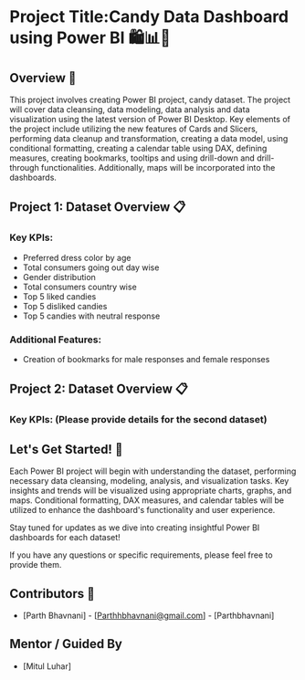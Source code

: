 # Project Title:Candy Data Dashboard using Power BI 🛍️📊🍬

## Overview 🌟

This project involves creating Power BI project, candy dataset. The project will cover data cleansing, data modeling, data analysis and data visualization using the latest version of Power BI Desktop. Key elements of the project include utilizing the new features of Cards and Slicers, performing data cleanup and transformation, creating a data model, using conditional formatting, creating a calendar table using DAX, defining measures, creating bookmarks, tooltips and using drill-down and drill-through functionalities. Additionally, maps will be incorporated into the dashboards.
## Project 1: Dataset Overview 📋

### Key KPIs:
- Preferred dress color by age
- Total consumers going out day wise
- Gender distribution
- Total consumers country wise
- Top 5 liked candies
- Top 5 disliked candies
- Top 5 candies with neutral response

### Additional Features:
- Creation of bookmarks for male responses and female responses

## Project 2: Dataset Overview 📋

### Key KPIs: (Please provide details for the second dataset)

## Let's Get Started! 🚀

Each Power BI project will begin with understanding the dataset, performing necessary data cleansing, modeling, analysis, and visualization tasks. Key insights and trends will be visualized using appropriate charts, graphs, and maps. Conditional formatting, DAX measures, and calendar tables will be utilized to enhance the dashboard's functionality and user experience.

Stay tuned for updates as we dive into creating insightful Power BI dashboards for each dataset!

If you have any questions or specific requirements, please feel free to provide them.

## Contributors 👥

- [Parth Bhavnani] - [Parthhbhavnani@gmail.com] - [Parthbhavnani]

## Mentor / Guided By

- [Mitul Luhar]

